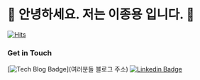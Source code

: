 # 🤖  안녕하세요. 저는 이종용 입니다. 🐯

[![Hits](https://hits.seeyoufarm.com/api/count/incr/badge.svg?url=https%3A%2F%2Fgithub.com%2Fteddy924&count_bg=%2376FB11&title_bg=%23198BD7&icon=github.svg&icon_color=%23000000&title=Visitors&edge_flat=false)](https://hits.seeyoufarm.com)

### Get in Touch

[![Tech Blog Badge](http://img.shields.io/badge/Medium-000000?style=flat-square&logo=medium&link=https://zzsza.github.io/)](여러분들 블로그 주소) 
[![Linkedin Badge](https://img.shields.io/badge/-LinkedIn-blue?style=flat-square&logo=Linkedin&logoColor=white&link=https://www.linkedin.com/in/%EC%A2%85%EC%9A%A9-%EC%9D%B4-32b890356)]([종용-이-32b890356](https://www.linkedin.com/in/%EC%A2%85%EC%9A%A9-%EC%9D%B4-32b890356))

